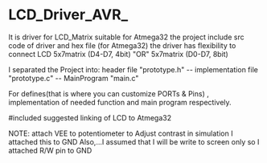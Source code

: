 # LCD_Driver_AVR_

It is driver for LCD_Matrix suitable for Atmega32
the project include src code of driver and hex file (for Atmega32) 
the driver has flexibility to connect LCD 5x7matrix (D4-D7, 4bit) "OR" 5x7matrix (D0-D7, 8bit)


I separated the Project into: header file "prototype.h" -- implementation file "prototype.c" -- MainProgram "main.c"

For defines(that is where you can customize PORTs & Pins) , implementation of needed function and main program respectively.



#included suggested linking of LCD to Atmega32

NOTE: attach VEE to potentiometer to Adjust contrast in simulation I attached this to GND 
Also,...I assumed that I will be write to screen only so I attached R/W pin to GND
